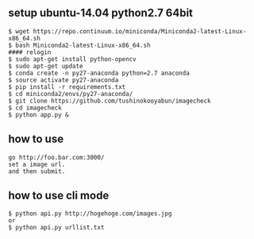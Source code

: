 

## setup ubuntu-14.04 python2.7 64bit 

    $ wget https://repo.continuum.io/miniconda/Miniconda2-latest-Linux-x86_64.sh
    $ bash Miniconda2-latest-Linux-x86_64.sh
    #### relogin
    $ sudo apt-get install python-opencv
    $ sudo apt-get update
    $ conda create -n py27-anaconda python=2.7 anaconda
    $ source activate py27-anaconda
    $ pip install -r requirements.txt
    $ cd miniconda2/envs/py27-anaconda/
    $ git clone https://github.com/tushinokooyabun/imagecheck
    $ cd imagecheck
    $ python app.py &


## how to use

    go http://foo.bar.com:3000/
    set a image url.
    and then submit.

## how to use cli mode

    $ python api.py http://hogehoge.com/images.jpg
    or
    $ python api.py urllist.txt
